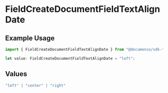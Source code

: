 # FieldCreateDocumentFieldTextAlignDate

## Example Usage

```typescript
import { FieldCreateDocumentFieldTextAlignDate } from "@documenso/sdk-typescript/models/operations";

let value: FieldCreateDocumentFieldTextAlignDate = "left";
```

## Values

```typescript
"left" | "center" | "right"
```